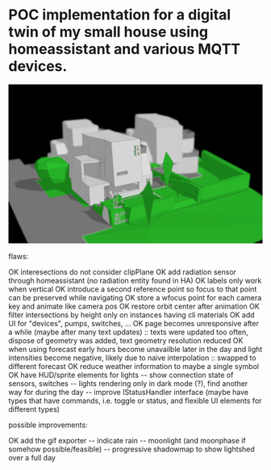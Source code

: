 # POC implementation for a digital twin of my small house using homeassistant and various MQTT devices.

![dashboard](images/ha_dashboard_01.png)

flaws:

OK interesections do not consider clipPlane
OK add radiation sensor through homeassistant (no radiation entity found in HA)
OK labels only work when vertical
OK introduce a second reference point so focus to that point can be preserved while navigating
OK store a wfocus point for each camera key and animate like camera pos
OK restore orbit center after animation
OK filter intersections by height only on instances having cli materials
OK add UI for "devices", pumps, switches, ...
OK page becomes unresponsive after a while (maybe after many text updates) :: texts were updated too often, dispose of geometry was added, text geometry resolution reduced
OK when using forecast early hours become unavailble later in the day and light intensities become negative, likely due to naive interpolation :: swapped to different forecast
OK reduce weather information to maybe a single symbol
OK have HUD/sprite elements for lights
-- show connection state of sensors, switches
-- lights rendering only in dark mode (?), find another way for during the day
-- improve IStatusHandler interface (maybe have types that have commands, i.e. toggle or status, and flexible UI elements for different types)

possible improvements:

OK add the gif exporter
-- indicate rain
-- moonlight (and moonphase if somehow possible/feasible)
-- progressive shadowmap to show lightshed over a full day
